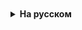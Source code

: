 <details style="padding-top: 18px">
  <summary style="cursor: pointer;"><b>На русском</b></summary>


# Цикл for

Цикл for можно рассматривать как синтаксический сахар над циклом while. Он предлагает более простой, читаемый и компактный способ для итерации, особенно при работе с массивами и коллекциями.

## Структура:

```java
for (инициализация; условие окончания; инкремент/декремент) {
	// блок кода
}
```

**Инициализация:** Здесь устанавливается начальное состояние, чаще всего это счетчик цикла.
**Условие окончания:** Цикл продолжается до тех пор, пока это условие истинно.
**Инкремент/Декремент:** Изменение счетчика после каждой итерации цикла.
**Блок кода:** Код, который выполняется на каждой итерации цикла.

Цикл for обладает рядом преимуществ. Одним из ключевых является улучшенная читаемость: он позволяет объединить инициализацию, условие и инкремент/декремент в одной строке, значительно упрощая чтение и понимание кода. Это также снижает вероятность ошибок, поскольку уменьшает шансы забыть об обновлении счетчика цикла, что является частой проблемой в циклах while. Кроме того, переменная счетчика цикла, как правило, ограничена областью действия самого цикла for, что способствует более чистому и организованному коду, уменьшая вероятность случайного взаимодействия с другими частями программы.

##### Пример (вывод последовательности чисел от 0 до 5):

```java
for (int i = 0; i < 5; i++) {
	System.out.println(i);
}
```

## break

Оператор break Он используется для немедленного прерывания цикла, независимо от того, было ли нарушено условие его окончания. Это особенно полезно в ситуациях, когда во время выполнения цикла возникает сценарий, требующий немедленного выхода из него, например, когда найден нужный элемент в массиве или достигнуто специфическое условие. Применение break позволяет избежать лишних итераций, что не только экономит ресурсы и время выполнения программы, но и способствует написанию более чистого и эффективного кода. Вместо того чтобы дожидаться естественного завершения цикла, программист может точно указать условие, при котором цикл должен быть немедленно прерван. Это делает код более читаемым и легким для понимания, так как явные условия прерывания цикла указывают на важные моменты в логике программы.

Однако использование break требует внимательности и аккуратности, поскольку неосторожное его применение может привести к трудно обнаруживаемым ошибкам в логике программы. Особенно это актуально в сложных циклах с множественными уровнями вложенности, где неправильное использование break может привести к нежелательным результатам. Тем не менее, когда break используется правильно, он становится мощным инструментом для повышения эффективности и читаемости кода.

#### Пример (нахождение первого отрицательного числа):

```java
for (int i = 0; i < a.length; i++) {
	if (a[i] < 0) {
		System.out.println(a[i]);
		break; // прерывание цикла
	}
}
// выполнение программы будет продолжено здесь
```




</details>
